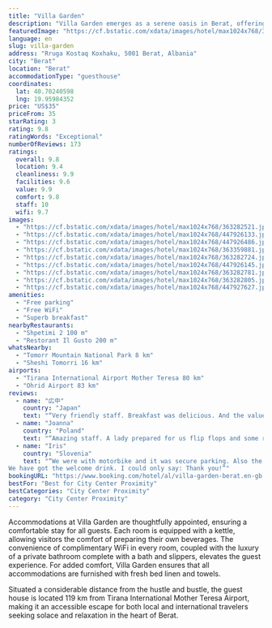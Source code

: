 ```yaml
---
title: "Villa Garden"
description: "Villa Garden emerges as a serene oasis in Berat, offering guests a tranquil retreat with its air-conditioned rooms and lush garden surroundings."
featuredImage: "https://cf.bstatic.com/xdata/images/hotel/max1024x768/363282521.jpg?k=bac7e991967ee8eaea97b15588fd537073b8e432433948e4f7522eb767e79d82&o=&hp=1"
language: en
slug: villa-garden
address: "Rruga Kostaq Koxhaku, 5001 Berat, Albania"
city: "Berat"
location: "Berat"
accommodationType: "guesthouse"
coordinates:
  lat: 40.70240598
  lng: 19.95984352
price: "US$35"
priceFrom: 35
starRating: 3
rating: 9.8
ratingWords: "Exceptional"
numberOfReviews: 173
ratings:
  overall: 9.8
  location: 9.4
  cleanliness: 9.9
  facilities: 9.6
  value: 9.9
  comfort: 9.8
  staff: 10
  wifi: 9.7
images:
  - "https://cf.bstatic.com/xdata/images/hotel/max1024x768/363282521.jpg?k=bac7e991967ee8eaea97b15588fd537073b8e432433948e4f7522eb767e79d82&o=&hp=1"
  - "https://cf.bstatic.com/xdata/images/hotel/max1024x768/447926133.jpg?k=aa0921006065837f6e3ff0092919c083371b16e62267212a457f6619167a3afb&o=&hp=1"
  - "https://cf.bstatic.com/xdata/images/hotel/max1024x768/447926486.jpg?k=eb1fecb874df567b194914bad4149706de57ea0480538e85dc04b35dda3ec0eb&o=&hp=1"
  - "https://cf.bstatic.com/xdata/images/hotel/max1024x768/363359881.jpg?k=c384b2bfd206edcf5c7eda6b0f01e609d26ba97d6c43837bb5a01206eb2052e4&o=&hp=1"
  - "https://cf.bstatic.com/xdata/images/hotel/max1024x768/363282724.jpg?k=ca58cd87c4a6dbc80e3654458fa7745ac82c6a322b818b5f966df0f101337277&o=&hp=1"
  - "https://cf.bstatic.com/xdata/images/hotel/max1024x768/447926145.jpg?k=6392a14621b5aaa327872d7bb804befc5b7c5dd6d79171466cdaca1c6e002a22&o=&hp=1"
  - "https://cf.bstatic.com/xdata/images/hotel/max1024x768/363282781.jpg?k=1fbc430aed948f17debd1817fce7773c4db78786178c37dc05fb68e7862ff47f&o=&hp=1"
  - "https://cf.bstatic.com/xdata/images/hotel/max1024x768/363282805.jpg?k=64ea6068c3708fd7a5b711a8e3d05377eef02a387ac4913bf758201f8d11c6e1&o=&hp=1"
  - "https://cf.bstatic.com/xdata/images/hotel/max1024x768/447927627.jpg?k=0331874c3c2866fc750938d2f124d2bb695ef912b3471b0c93702bec209ebce5&o=&hp=1"
amenities:
  - "Free parking"
  - "Free WiFi"
  - "Superb breakfast"
nearbyRestaurants:
  - "Shpetimi 2 100 m"
  - "Restorant Il Gusto 200 m"
whatsNearby:
  - "Tomorr Mountain National Park 8 km"
  - "Sheshi Tomorri 16 km"
airports:
  - "Tirana International Airport Mother Teresa 80 km"
  - "Ohrid Airport 83 km"
reviews:
  - name: "広中"
    country: "Japan"
    text: "“Very friendly staff. Breakfast was delicious. And the value for money. If I visit Berat again, I will definitely stay here.”"
  - name: "Joanna"
    country: "Poland"
    text: "“Amazing staff. A lady prepared for us flip flops and some raki for a degustation. She also prepared for us great and simple breakfast on the terrace and made us a traditional Albanian coffee.”"
  - name: "Iris"
    country: "Slovenia"
    text: "“We were with motorbike and it was secure parking. Also the owner was very polite in kind. She told us about restaurant.
We have got the welcome drink. I could only say: Thank you!”"
bookingURL: "https://www.booking.com/hotel/al/villa-garden-berat.en-gb.html?aid=8035640"
bestFor: "Best for City Center Proximity"
bestCategories: "City Center Proximity"
category: "City Center Proximity"
---
```


Accommodations at Villa Garden are thoughtfully appointed, ensuring a comfortable stay for all guests. Each room is equipped with a kettle, allowing visitors the comfort of preparing their own beverages. The convenience of complimentary WiFi in every room, coupled with the luxury of a private bathroom complete with a bath and slippers, elevates the guest experience. For added comfort, Villa Garden ensures that all accommodations are furnished with fresh bed linen and towels.

Situated a considerable distance from the hustle and bustle, the guest house is located 119 km from Tirana International Mother Teresa Airport, making it an accessible escape for both local and international travelers seeking solace and relaxation in the heart of Berat.